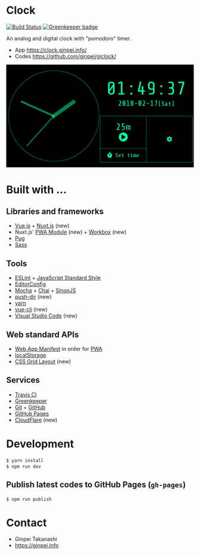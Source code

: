 # Clock

[![Build Status](https://travis-ci.org/ginpei/giclock.svg?branch=master)](https://travis-ci.org/ginpei/giclock)
[![Greenkeeper badge](https://badges.greenkeeper.io/ginpei/giclock.svg)](https://greenkeeper.io/)

An analog and digital clock with "pomodoro" timer.

- App https://clock.ginpei.info/
- Codes https://github.com/ginpei/giclock/

![Analog clock on the left side, digital clock and buttons on the right side](doc/screenshot.png)

# Built with ...

## Libraries and frameworks

- [Vue.js](https://vuejs.org/) + [Nuxt.js](https://nuxtjs.org/) (new)
- Nuxt.js' [PWA Module](https://github.com/nuxt-community/pwa-module) (new) + [Workbox](https://developers.google.com/web/tools/workbox/) (new)
- [Pug](https://pugjs.org/api/getting-started.html)
- [Sass](https://sass-lang.com/)

## Tools

- [ESLint](https://eslint.org/) + [JavaScript Standard Style](https://standardjs.com/)
- [EditorConfig](http://editorconfig.org/)
- [Mocha](https://mochajs.org/) + [Chai](http://chaijs.com/) + [SinonJS](http://sinonjs.org/)
- [push-dir](https://github.com/L33T-KR3W/push-dir) (new)
- [yarn](https://yarnpkg.com/)
- [vue-cli](https://github.com/vuejs/vue-cli) (new)
- [Visual Studio Code](https://code.visualstudio.com/) (new)

## Web standard APIs

- [Web App Manifest](https://developer.mozilla.org/en-US/docs/Web/Manifest) in order for [PWA](https://developer.mozilla.org/en-US/Apps/Progressive)
- [localStorage](https://developer.mozilla.org/en-US/docs/Web/API/Window/localStorage)
- [CSS Grid Layout](https://developer.mozilla.org/en-US/docs/Web/CSS/CSS_Grid_Layout) (new)

## Services

- [Travis CI](https://travis-ci.org/)
- [Greenkeeper](https://greenkeeper.io/)
- [Git](https://git-scm.com/) + [GitHub](https://github.com/)
- [GitHub Pages](https://pages.github.com/)
- [CloudFlare](https://www.cloudflare.com/) (new)

# Development

```console
$ yarn install
$ npm run dev
```

## Publish latest codes to GitHub Pages (`gh-pages`)

```console
$ npm run publish
```

# Contact

- Ginpei Takanashi
- https://ginpei.info
